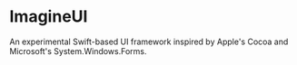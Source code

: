 # ImagineUI

An experimental Swift-based UI framework inspired by Apple's Cocoa and Microsoft's System.Windows.Forms.
